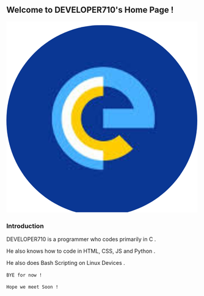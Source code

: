 ## Welcome to DEVELOPER710's Home Page !

![Logo](/logo.png)

### Introduction

DEVELOPER710 is a programmer who codes primarily in C .

He also knows how to code in HTML, CSS, JS and Python .

He also does Bash Scripting on Linux Devices .

`BYE for now !`

`Hope we meet Soon !`
